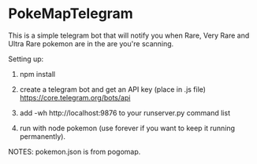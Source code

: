 # PokeMapTelegram

This is a simple telegram bot that will notify you when Rare, Very Rare and Ultra Rare pokemon are in the are you're scanning.

Setting up:

1. npm install

2. create a telegram bot and get an API key (place in .js file)
 https://core.telegram.org/bots/api

3. add -wh http://localhost:9876 to your runserver.py command list

4. run with node pokemon
(use forever if you want to keep it running permanently).



NOTES: pokemon.json is from pogomap.
